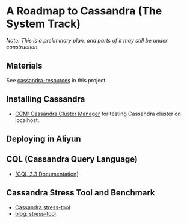 # A Roadmap to Cassandra (The System Track)

*Note: This is a preliminary plan, and parts of it may still be under construction.*

## Materials

See [cassandra-resources](https://github.com/hengxin/play-with-cassandra/blob/master/cassandra-resources/cassandra-resources.md) in this project.

## Installing Cassandra

- [CCM: Cassandra Cluster Manager](https://github.com/pcmanus/ccm) for testing Cassandra cluster on localhost.

## Deploying in Aliyun

## CQL (Cassandra Query Language)

- [[CQL 3.3 Documentation]](http://docs.datastax.com/en/cql/3.3/cql/cqlIntro.html)

## Cassandra Stress Tool and Benchmark

- [Cassandra stress-tool](https://docs.datastax.com/en/cassandra/2.1/cassandra/tools/toolsCStress_t.html)
- [blog: stress-tool](http://www.datastax.com/dev/blog/improved-cassandra-2-1-stress-tool-benchmark-any-schema)
